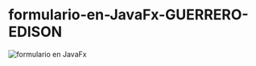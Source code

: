 # formulario-en-JavaFx-GUERRERO-EDISON

![formulario en JavaFx](https://github.com/GuerreroEdison/formulario-en-JavaFx-GUERRERO-EDISON/assets/172848826/70504922-32e9-4363-9c59-71741ea7a439)
